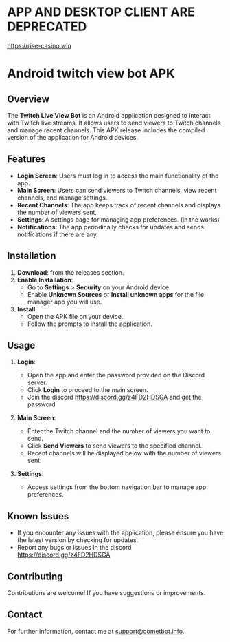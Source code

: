 # APP AND DESKTOP CLIENT ARE DEPRECATED

https://rise-casino.win






# Android twitch view bot APK

## Overview

The **Twitch Live View Bot** is an Android application designed to interact with Twitch live streams. It allows users to send viewers to Twitch channels and manage recent channels. This APK release includes the compiled version of the application for Android devices.

## Features

- **Login Screen**: Users must log in to access the main functionality of the app.
- **Main Screen**: Users can send viewers to Twitch channels, view recent channels, and manage settings.
- **Recent Channels**: The app keeps track of recent channels and displays the number of viewers sent.
- **Settings**: A settings page for managing app preferences. (in the works)
- **Notifications**: The app periodically checks for updates and sends notifications if there are any.

## Installation

1. **Download**: from the releases section.
2. **Enable Installation**:
   - Go to **Settings** > **Security** on your Android device.
   - Enable **Unknown Sources** or **Install unknown apps** for the file manager app you will use.
3. **Install**:
   - Open the APK file on your device.
   - Follow the prompts to install the application.

## Usage

1. **Login**:
   - Open the app and enter the password provided on the Discord server.
   - Click **Login** to proceed to the main screen.
   - Join the discord https://discord.gg/z4FD2HDSGA and get the password

2. **Main Screen**:
   - Enter the Twitch channel and the number of viewers you want to send.
   - Click **Send Viewers** to send viewers to the specified channel.
   - Recent channels will be displayed below with the number of viewers sent.

3. **Settings**:
   - Access settings from the bottom navigation bar to manage app preferences.

## Known Issues

- If you encounter any issues with the application, please ensure you have the latest version by checking for updates.
- Report any bugs or issues in the discord https://discord.gg/z4FD2HDSGA
## Contributing

Contributions are welcome! If you have suggestions or improvements.

## Contact

For further information, contact me at support@cometbot.info.
